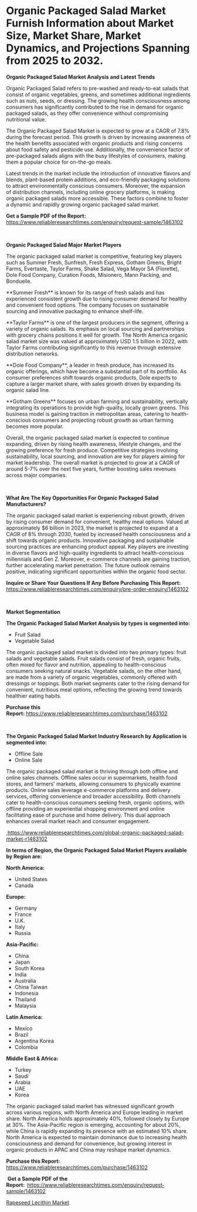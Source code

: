 <p><h1>Organic Packaged Salad Market Furnish Information about Market Size, Market Share, Market Dynamics, and Projections Spanning from 2025 to 2032.</h1></p><p><strong>Organic Packaged Salad Market Analysis and Latest Trends</strong></p>
<p><p>Organic Packaged Salad refers to pre-washed and ready-to-eat salads that consist of organic vegetables, greens, and sometimes additional ingredients such as nuts, seeds, or dressing. The growing health consciousness among consumers has significantly contributed to the rise in demand for organic packaged salads, as they offer convenience without compromising nutritional value.</p><p>The Organic Packaged Salad Market is expected to grow at a CAGR of 7.8% during the forecast period. This growth is driven by increasing awareness of the health benefits associated with organic products and rising concerns about food safety and pesticide use. Additionally, the convenience factor of pre-packaged salads aligns with the busy lifestyles of consumers, making them a popular choice for on-the-go meals.</p><p>Latest trends in the market include the introduction of innovative flavors and blends, plant-based protein additions, and eco-friendly packaging solutions to attract environmentally conscious consumers. Moreover, the expansion of distribution channels, including online grocery platforms, is making organic packaged salads more accessible. These factors combine to foster a dynamic and rapidly growing organic packaged salad market.</p></p>
<p><strong>Get a Sample PDF of the Report:&nbsp;</strong> <a href="https://www.reliableresearchtimes.com/enquiry/request-sample/1463102?utm_campaign=3281&utm_medium=2&utm_source=Github&utm_content=ia&utm_term=07042025&utm_id=organic-packaged-salad">https://www.reliableresearchtimes.com/enquiry/request-sample/1463102</a></p>
<p>&nbsp;</p>
<p><strong>Organic Packaged Salad Major Market Players</strong></p>
<p><p>The organic packaged salad market is competitive, featuring key players such as Summer Fresh, Sunfresh, Fresh Express, Gotham Greens, Bright Farms, Evertaste, Taylor Farms, Shake Salad, Vega Mayor SA (Florette), Dole Food Company, Curation Foods, Misionero, Mann Packing, and Bonduelle.</p><p>**Summer Fresh** is known for its range of fresh salads and has experienced consistent growth due to rising consumer demand for healthy and convenient food options. The company focuses on sustainable sourcing and innovative packaging to enhance shelf-life.</p><p>**Taylor Farms** is one of the largest producers in the segment, offering a variety of organic salads. Its emphasis on local sourcing and partnerships with grocery chains positions it well for growth. The North America organic salad market size was valued at approximately USD 1.5 billion in 2022, with Taylor Farms contributing significantly to this revenue through extensive distribution networks.</p><p>**Dole Food Company**, a leader in fresh produce, has increased its organic offerings, which have become a substantial part of its portfolio. As consumer preferences shift towards organic products, Dole expects to capture a larger market share, with sales growth driven by expanding its organic salad line.</p><p>**Gotham Greens** focuses on urban farming and sustainability, vertically integrating its operations to provide high-quality, locally grown greens. This business model is gaining traction in metropolitan areas, catering to health-conscious consumers and projecting robust growth as urban farming becomes more popular.</p><p>Overall, the organic packaged salad market is expected to continue expanding, driven by rising health awareness, lifestyle changes, and the growing preference for fresh produce. Competitive strategies involving sustainability, local sourcing, and innovation are key for players aiming for market leadership. The overall market is projected to grow at a CAGR of around 5-7% over the next five years, further boosting sales revenues across major companies.</p></p>
<p>&nbsp;</p>
<p><strong>What Are The Key Opportunities For Organic Packaged Salad Manufacturers?</strong></p>
<p><p>The organic packaged salad market is experiencing robust growth, driven by rising consumer demand for convenient, healthy meal options. Valued at approximately $6 billion in 2023, the market is projected to expand at a CAGR of 8% through 2030, fueled by increased health consciousness and a shift towards organic products. Innovative packaging and sustainable sourcing practices are enhancing product appeal. Key players are investing in diverse flavors and high-quality ingredients to attract health-conscious millennials and Gen Z. Moreover, e-commerce channels are gaining traction, further accelerating market penetration. The future outlook remains positive, indicating significant opportunities within the organic food sector.</p></p>
<p><strong>Inquire or Share Your Questions If Any Before Purchasing This Report:</strong> <a href="https://www.reliableresearchtimes.com/enquiry/pre-order-enquiry/1463102?utm_campaign=3281&utm_medium=2&utm_source=Github&utm_content=ia&utm_term=07042025&utm_id=organic-packaged-salad">https://www.reliableresearchtimes.com/enquiry/pre-order-enquiry/1463102</a></p>
<p>&nbsp;</p>
<p><strong>Market Segmentation</strong></p>
<p><strong>The Organic Packaged Salad Market Analysis by types is segmented into:</strong></p>
<p><ul><li>Fruit Salad</li><li>Vegetable Salad</li></ul></p>
<p><p>The organic packaged salad market is divided into two primary types: fruit salads and vegetable salads. Fruit salads consist of fresh, organic fruits, often mixed for flavor and nutrition, appealing to health-conscious consumers seeking natural snacks. Vegetable salads, on the other hand, are made from a variety of organic vegetables, commonly offered with dressings or toppings. Both market segments cater to the rising demand for convenient, nutritious meal options, reflecting the growing trend towards healthier eating habits.</p></p>
<p><strong>Purchase this Report:&nbsp;</strong><a href="https://www.reliableresearchtimes.com/purchase/1463102?utm_campaign=3281&utm_medium=2&utm_source=Github&utm_content=ia&utm_term=07042025&utm_id=organic-packaged-salad">https://www.reliableresearchtimes.com/purchase/1463102</a></p>
<p>&nbsp;</p>
<p><strong>The Organic Packaged Salad Market Industry Research by Application is segmented into:</strong></p>
<p><ul><li>Offline Sale</li><li>Online Sale</li></ul></p>
<p><p>The organic packaged salad market is thriving through both offline and online sales channels. Offline sales occur in supermarkets, health food stores, and farmers' markets, allowing consumers to physically examine products. Online sales leverage e-commerce platforms and delivery services, offering convenience and broader accessibility. Both channels cater to health-conscious consumers seeking fresh, organic options, with offline providing an experiential shopping environment and online facilitating ease of purchase and home delivery. This dual approach enhances overall market reach and consumer engagement.</p></p>
<p><a href="https://www.reliableresearchtimes.com/global-organic-packaged-salad-market-r1463102?utm_campaign=3281&utm_medium=2&utm_source=Github&utm_content=ia&utm_term=07042025&utm_id=organic-packaged-salad">&nbsp;https://www.reliableresearchtimes.com/global-organic-packaged-salad-market-r1463102</a></p>
<p><strong>In terms of Region, the Organic Packaged Salad Market Players available by Region are:</strong></p>
<p>
    <p> <strong> North America: </strong>
        <ul>
            <li>United States</li>
            <li>Canada</li>
        </ul>
        </p> 
    <p> <strong> Europe: </strong>
        <ul>
            <li>Germany</li>
            <li>France</li>
            <li>U.K.</li>
            <li>Italy</li>
            <li>Russia</li>
        </ul>
        </p> 
    <p> <strong> Asia-Pacific: </strong>
        <ul>
            <li>China</li>
            <li>Japan</li>
            <li>South Korea</li>
            <li>India</li>
            <li>Australia</li>
            <li>China Taiwan</li>
            <li>Indonesia</li>
            <li>Thailand</li>
            <li>Malaysia</li>
        </ul>
        </p> 
    <p> <strong> Latin America: </strong>
        <ul>
            <li>Mexico</li>
            <li>Brazil</li>
            <li>Argentina Korea</li>
            <li>Colombia</li>
        </ul>
        </p> 
    <p> <strong> Middle East & Africa: </strong>
        <ul>
            <li>Turkey</li>
            <li>Saudi</li>
            <li>Arabia</li>
            <li>UAE</li>
            <li>Korea</li>
        </ul>
    </p>
    </p>
<p><p>The organic packaged salad market has witnessed significant growth across various regions, with North America and Europe leading in market share. North America holds approximately 40%, followed closely by Europe at 30%. The Asia-Pacific region is emerging, accounting for about 20%, while China is rapidly expanding its presence with an estimated 10% share. North America is expected to maintain dominance due to increasing health consciousness and demand for convenience, but growing interest in organic products in APAC and China may reshape market dynamics.</p></p>
<p><strong>Purchase this Report: </strong><a href="https://www.reliableresearchtimes.com/purchase/1463102?utm_campaign=3281&utm_medium=2&utm_source=Github&utm_content=ia&utm_term=07042025&utm_id=organic-packaged-salad">https://www.reliableresearchtimes.com/purchase/1463102</a></p>
<p>&nbsp;<strong>Get a Sample PDF of the Report:&nbsp;&nbsp;</strong><a href="https://www.reliableresearchtimes.com/enquiry/request-sample/1463102?utm_campaign=3281&utm_medium=2&utm_source=Github&utm_content=ia&utm_term=07042025&utm_id=organic-packaged-salad">https://www.reliableresearchtimes.com/enquiry/request-sample/1463102</a></p>
<p><strong></strong></p>
<p><p><a href="https://github.com/sharphadan/Market-Research-Report-List-1/blob/main/rapeseed-lecithin-market.md?utm_campaign=3281&utm_medium=2&utm_source=Github&utm_content=ia&utm_term=07042025&utm_id=organic-packaged-salad">Rapeseed Lecithin Market</a></p></p>